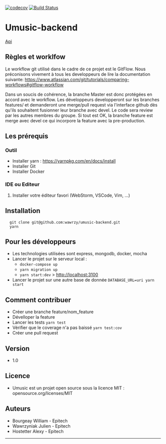 [![codecov](https://codecov.io/gh/wawrzy/umusic-backend/branch/master/graph/badge.svg)](https://codecov.io/gh/wawrzy/umusic-backend)
[![Build Status](https://travis-ci.org/wawrzy/umusic-backend.svg?branch=master)](https://travis-ci.org/wawrzy/umusic-backend)

# Umusic-backend

[Api](https://umusic-backend.herokuapp.com/api)

## Règles et worklfow

Le workflow git utilisé dans le cadre de ce projet est le GitFlow.
Nous préconisons vivement à tous les developpeurs de lire la documentation suivante: https://www.atlassian.com/git/tutorials/comparing-workflows#gitflow-workflow

Dans un soucis de cohérence, la branche Master est donc protégées en accord avec le workflow.
Les développeurs developperont sur les branches features/ et demanderont une merge/pull request via l'interface github dès qu'ils souhaitent fusionner leur branche avec devel.
Le code sera review par les autres membres du groupe. Si tout est OK, la branche feature est merge avec devel ce qui incorpore la feature avec la pre-production.

## Les prérequis
### Outil
 - Installer yarn : <https://yarnpkg.com/en/docs/install>
 - Installer Git
 - Installer Docker

### IDE ou Editeur
 1. Installer votre éditeur favori (WebStorm, VSCode, Vim, ...)

## Installation
```
  git clone git@github.com:wawrzy/umusic-backend.git
  yarn
```

## Pour les développeurs
 - Les technologies utilisées sont express, mongodb, docker, mocha
 - Lancer le projet sur le serveur local :
    * `docker-compose up`
    * `yarn migration up`
    * `yarn start:dev` > <http://localhost:3100>
 - Lancer le projet sur une autre base de donnée  `DATABASE_URL=uri yarn start`


## Comment contribuer
 - Créer une branche feature/nom_feature
 - Dévelloper la feature
 - Lancer les tests `yarn test`
 - Vérifier que le coverage n'a pas baissé `yarn test:cov`
 - Créer une pull request

## Version
 - 1.0

## Licence
- Umusic est un projet open source sous la licence MIT :
  opensource.org/licenses/MIT


## Auteurs
 - Bourgeay William - Epitech
 - Wawrzyniak Julien - Epitech
 - Hostetter Alexy - Epitech

---
